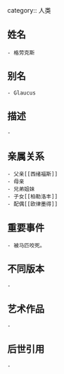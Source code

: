 category:: 人类
## 姓名
	- 格劳克斯
## 别名
	- Glaucus
## 描述
	-
## 亲属关系
	- 父亲[[西绪福斯]]
	- 母亲
	- 兄弟姐妹
	- 子女[[柏勒洛丰]]
	- 配偶[[欧律墨得]]
## 重要事件
	- 被马匹咬死。
## 不同版本
	-
## 艺术作品
	-
## 后世引用
	-
